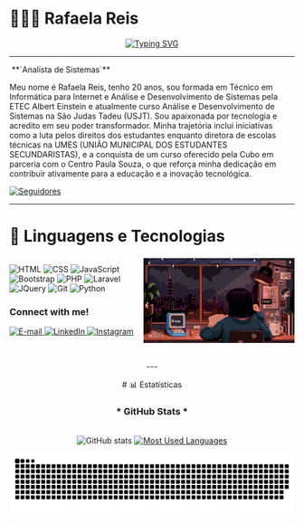 
# 👩🏻‍💻 Rafaela Reis
<div align="center">
  <a href="https://git.io/typing-svg">
    <img src="https://readme-typing-svg.demolab.com?font=Fira+Code&weight=500&size=22&pause=1000&color=FF00F6&center=true&vCenter=true&random=false&width=524&lines=%E2%8A%B9+Welcome+to+my+profile!+%CB%99%E1%B5%95%CB%99+%E2%8A%B9+" alt="Typing SVG">
  </a>
</div>

</p>

---

<img align="center" alt="" src="./src/header-gif.gif">
**`Analista de Sistemas`**

Meu nome é Rafaela Reis, tenho 20 anos, sou formada em Técnico em Informática para Internet e Análise e Desenvolvimento de Sistemas pela ETEC Albert Einstein e atualmente curso Análise e Desenvolvimento de Sistemas na São Judas Tadeu (USJT). Sou apaixonada por tecnologia e acredito em seu poder transformador. Minha trajetória inclui iniciativas como a luta pelos direitos dos estudantes enquanto diretora de escolas técnicas na UMES (UNIÃO MUNICIPAL DOS ESTUDANTES SECUNDARISTAS), e a conquista de um curso oferecido pela Cubo em parceria com o Centro Paula Souza, o que reforça minha dedicação em contribuir ativamente para a educação e a inovação tecnológica.

<p align="left">
    <a href="https://github.com/tiabomfim?tab=followers">
        <img 
            alt="Seguidores" 
            title="Me siga no GitHub" 
            src="https://custom-icon-badges.demolab.com/github/followers/tiabomfim?color=236ad3&labelColor=1155ba&style=for-the-badge&logo=github&label=Seguidores&logoColor=white"
        />
    </a>
</p>

---

# 🤖 Linguagens e Tecnologias

<div align="center">

  <div style="display: flex; align-items: center; justify-content: space-between;">

  <!-- Ícones das Tecnologias + Connect With Me -->
  <div align="left">

  <!-- Tecnologias -->
  <p>
    <img alt="HTML" title="HTML" width="30px" src="https://cdn.jsdelivr.net/gh/devicons/devicon@latest/icons/html5/html5-original.svg"/>
    <img alt="CSS" title="CSS" width="30px" src="https://cdn.jsdelivr.net/gh/devicons/devicon@latest/icons/css3/css3-original.svg"/>
    <img alt="JavaScript" title="JavaScript" width="30px" src="https://cdn.jsdelivr.net/gh/devicons/devicon@latest/icons/javascript/javascript-original.svg"/>
    <img alt="Bootstrap" title="Bootstrap" width="30px" src="https://cdn.jsdelivr.net/gh/devicons/devicon@latest/icons/bootstrap/bootstrap-original.svg"/>
    <img alt="PHP" title="PHP" width="30px" src="https://cdn.jsdelivr.net/gh/devicons/devicon@latest/icons/php/php-original.svg"/>
    <img alt="Laravel" title="Laravel" width="30px" src="https://cdn.jsdelivr.net/gh/devicons/devicon@latest/icons/laravel/laravel-original.svg"/>
    <img alt="JQuery" title="JQuery" width="30px" src="https://cdn.jsdelivr.net/gh/devicons/devicon@latest/icons/jquery/jquery-original.svg"/>
    <img alt="Git" title="Git" width="30px" src="https://cdn.jsdelivr.net/gh/devicons/devicon@latest/icons/git/git-original.svg"/>
    <img alt="Python" title="Python" width="30px" src="https://cdn.jsdelivr.net/gh/devicons/devicon@latest/icons/python/python-original.svg"/>
  </p>

  <!-- Seção Connect With Me -->
  <h3>Connect with me!</h3>
  <p>
    <a href="mailto:rafabomfimreis@gmail.com">
      <img src="https://img.shields.io/badge/-Email-000?style=for-the-badge&logo=microsoft-outlook&logoColor=FF00F6" alt="E-mail"/>
    </a>
    <a href="https://www.linkedin.com/in/rafaela-reis-9385a0217/">
      <img src="https://img.shields.io/badge/-LinkedIn-000?style=for-the-badge&logo=linkedin&logoColor=FF00F6" alt="LinkedIn"/>
    </a>
    <a href="https://www.instagram.com/tia_bomfim?igsh=N3l3d2Vhb3d5YTR0&utm_source=qr">
      <img src="https://img.shields.io/badge/-Instagram-000?style=for-the-badge&logo=instagram&logoColor=FF00F6" alt="Instagram"/>
    </a>
  </p>

  </div>
  <img src="./src/study.gif" alt="Study" height="150px"/>

  </div>
  <br>
  <p>
  ---
</p>
# 📊 Estatísticas

<div style="text-align: center;" align="center">
  <h3>* GitHub Stats *</h3>
  <br>
  
  <img src="https://github-readme-stats-git-masterrstaa-rickstaa.vercel.app/api?username=tiabomfim&hide_title=true&show_icons=true&include_all_commits=false&count_private=true&line_height=25&hide=issues&bg_color=000&title_color=FF00F6&text_color=FFF&border_radius=3&border_color=36123c&icon_color=FF00F6&theme=jolly" alt="GitHub stats">

  <a href="https://github.com/mari4souzatiabomfim/github-readme-stats">
    <img src="https://github-readme-stats-git-masterrstaa-rickstaa.vercel.app/api/top-langs/?username=tiabomfim&line_height=10&card_width=290&layout=compact&hide_title=false&count_private=true&langs_count=4&show_icons=true&title_color=FF00F6&hide=html,scss,less&bg_color=000&text_color=8B8B8B&border_radius=3&border_color=561760&count_private=true" alt="Most Used Languages">
  </a>
</div>


</p>

<picture align="center">
  <source media="(prefers-color-scheme: dark)" srcset="https://raw.githubusercontent.com/mari4souza/mari4souza/output/github-contribution-grid-snake-dark.svg">
  <source media="(prefers-color-scheme: light)" srcset="https://raw.githubusercontent.com/mari4souza/mari4souza/output/github-contribution-grid-snake-dark.svg">
  <img align="center" alt="github contribution grid snake animation" src="https://raw.githubusercontent.com/mari4souza/mari4souza/output/github-contribution-grid-snake.svg">
</picture>
